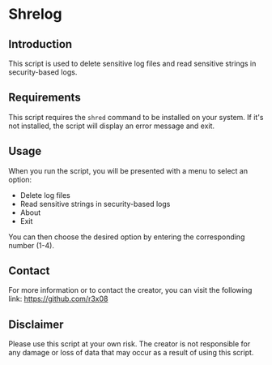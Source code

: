 <h1>Shrelog</h1>

<h2>Introduction</h2>

<p>This script is used to delete sensitive log files and read sensitive strings in security-based logs. 
<h2>Requirements</h2>

<p>This script requires the <code>shred</code> command to be installed on your system. If it's not installed, the script will display an error message and exit.</p>

<h2>Usage</h2>

<p>When you run the script, you will be presented with a menu to select an option:</p>

<ul>
  <li>Delete log files</li>
  <li>Read sensitive strings in security-based logs</li>
  <li>About</li>
  <li>Exit</li>
</ul>

<p>You can then choose the desired option by entering the corresponding number (1-4).</p>

<h2>Contact</h2>

<p>For more information or to contact the creator, you can visit the following link: <a href="https://github.com/r3x08">https://github.com/r3x08</a></p>

<h2>Disclaimer</h2>

<p>Please use this script at your own risk. The creator is not responsible for any damage or loss of data that may occur as a result of using this script.</p>
